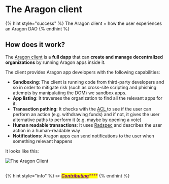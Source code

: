 # The Aragon client

{% hint style="success" %}
The Aragon client = how the user experiences an Aragon DAO
{% endhint %}

## How does it work?

The [Aragon client](https://github.com/aragon/aragon) is a **full dapp** that can **create and manage decentralized organizations** by running Aragon apps inside it.

The client provides Aragon app developers with the following capabilities:

* **Sandboxing**: The client is running code from third-party developers and so in order to mitigate risk (such as cross-site scripting and phishing attempts by manipulating the DOM) we sandbox apps.
* **App listing**: It traverses the organization to find all the relevant apps for it.
* **Transaction pathing**: It checks with the [ACL ](permissions.md)to see if the user can perform an action (e.g. withdrawing funds) and if not, it gives the user alternative paths to perform it (e.g. maybe by opening a vote)
* **Human readable transactions**: It uses [Radspec](human-readable-transactions.md) and describes the user action in a human-readable way
* **Notifications**: Aragon apps can send notifications to the user when something relevant happens

It looks like this:&#x20;

![The Aragon Client](https://raw.githubusercontent.com/aragon/aragon-wiki/master/docs/media/press/press-kit/screenshots/0.5/aragon\_core\_v05\_beta\_home04.png)

## &#x20;<a href="#contributing" id="contributing"></a>

{% hint style="info" %}
✏️ [_<mark style="color:purple;">**Contributing**</mark>_](https://github.com/aragon/hack/edit/master/docs/getting-started.md)_<mark style="color:purple;">****</mark>_
{% endhint %}

